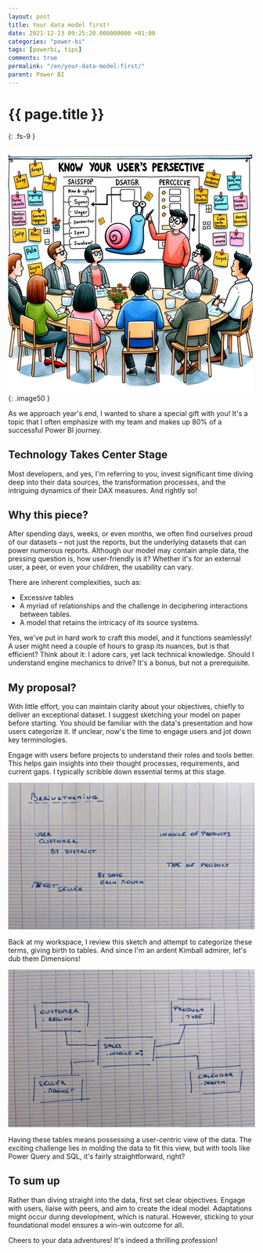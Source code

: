 ```yaml
---
layout: post
title: Your data model first!
date: 2021-12-23 09:25:20.000000000 +01:00
categories: "power-bi"
tags: [powerbi, tips]
comments: true
permalink: "/en/your-data-model-first/"
parent: Power BI
---
```

# {{ page.title }}
{: .fs-9 }

![Alt text](../../assets/2023/Brainstorming_500.png){: .image50 }


As we approach year's end, I wanted to share a special gift with you! It's a topic that I often emphasize with my team and makes up 80% of a successful Power BI journey.

## Technology Takes Center Stage

Most developers, and yes, I'm referring to you, invest significant time diving deep into their data sources, the transformation processes, and the intriguing dynamics of their DAX measures. And rightly so!

## Why this piece?

After spending days, weeks, or even months, we often find ourselves proud of our datasets – not just the reports, but the underlying datasets that can power numerous reports. Although our model may contain ample data, the pressing question is, how user-friendly is it? Whether it's for an external user, a peer, or even your children, the usability can vary.

There are inherent complexities, such as:
- Excessive tables
- A myriad of relationships and the challenge in deciphering interactions between tables.
- A model that retains the intricacy of its source systems.

Yes, we've put in hard work to craft this model, and it functions seamlessly! A user might need a couple of hours to grasp its nuances, but is that efficient? Think about it: I adore cars, yet lack technical knowledge. Should I understand engine mechanics to drive? It's a bonus, but not a prerequisite.

## My proposal?

With little effort, you can maintain clarity about your objectives, chiefly to deliver an exceptional dataset. I suggest sketching your model on paper before starting. You should be familiar with the data's presentation and how users categorize it. If unclear, now's the time to engage users and jot down key terminologies.

Engage with users before projects to understand their roles and tools better. This helps gain insights into their thought processes, requirements, and current gaps. I typically scribble down essential terms at this stage.

![Brainstorming Model](../../assets/2021/12/1_Brainstorming-Small.jpg)

Back at my workspace, I review this sketch and attempt to categorize these terms, giving birth to tables. And since I'm an ardent Kimball admirer, let's dub them Dimensions!

![Structured Model](../../assets/2021/12/2_Model-Small.jpg)

Having these tables means possessing a user-centric view of the data. The exciting challenge lies in molding the data to fit this view, but with tools like Power Query and SQL, it's fairly straightforward, right?

## To sum up

Rather than diving straight into the data, first set clear objectives. Engage with users, liaise with peers, and aim to create the ideal model. Adaptations might occur during development, which is natural. However, sticking to your foundational model ensures a win-win outcome for all.

Cheers to your data adventures! It's indeed a thrilling profession!